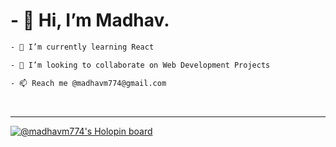 
# - 👋 Hi, I’m Madhav.

<!-- - 👀 I’m interested in ... -->
```bash
- 🌱 I’m currently learning React
```
```bash
- 💞️ I’m looking to collaborate on Web Development Projects
```
```bash
- 📫 Reach me @madhavm774@gmail.com 
```

<!-- ## 🛠 Skills -->
<!-- ![c](https://user-images.githubusercontent.com/87849042/201400853-af1384d0-c566-4d84-97f9-21bfc362ff82.png)
![python](https://user-images.githubusercontent.com/87849042/201401091-e0b00b75-c178-4df6-bbef-28933d1d7704.png)
![java](https://user-images.githubusercontent.com/87849042/201401310-12a508ba-d544-4687-b18e-4aba3097c698.png)
![mysql](https://user-images.githubusercontent.com/87849042/201401507-2929c8e0-57da-46aa-9b7a-7b2a9cf2c747.png)
![html](https://user-images.githubusercontent.com/87849042/201401876-7a37f8fb-b391-4e46-a1ca-869cc4031a04.png)
![css](https://user-images.githubusercontent.com/87849042/201401881-4cc3c0d2-1392-46de-ba1e-2fa597c7e270.png)
![js](https://user-images.githubusercontent.com/87849042/201402076-58d0f494-4087-4b48-8931-8876da62fdca.jpeg) -->

<br>
<hr>
 
 [![@madhavm774's Holopin board](https://holopin.me/madhavm774)](https://holopin.io/@madhavm774)
<!---
madhav-293/madhav-293 is a ✨ special ✨ repository because its `README.md` (this file) appears on your GitHub profile.
You can click the Preview link to take a look at your changes.
--->

